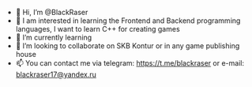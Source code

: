 - 👋 Hi, I’m @BlackRaser
- 👀 I am interested in learning the Frontend and Backend programming languages, I want to learn C++ for creating games
- 🌱 I’m currently learning 
- 💞️ I’m looking to collaborate on SKB Kontur or in any game publishing house
- 📫 You can contact me via telegram: https://t.me/blackraser
or e-mail: blackraser17@yandex.ru

<!---
BlackRaser/BlackRaser is a ✨ special ✨ repository because its `README.md` (this file) appears on your GitHub profile.
You can click the Preview link to take a look at your changes.
--->
